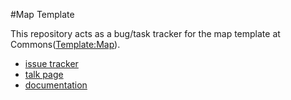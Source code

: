 #Map Template

This repository acts as a bug/task tracker for the map template at Commons([Template:Map](https://commons.wikimedia.org/wiki/Template:Map)).

* [issue tracker](https://github.com/wikimaps-dev/maptemplate/issues)
* [talk page](https://commons.wikimedia.org/wiki/Template_talk:Map)
* [documentation](https://commons.wikimedia.org/wiki/Template:Map)

